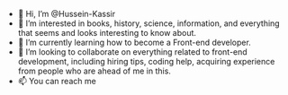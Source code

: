 - 👋 Hi, I’m @Hussein-Kassir
- 👀 I’m interested in books, history, science, information, and everything that seems and looks interesting to know about.
- 🌱 I’m currently learning how to become a Front-end developer.
- 💞️ I’m looking to collaborate on everything related to front-end development, including hiring tips, coding help, acquiring experience from people who are ahead of me in this.
- 📫 You can reach me

<!---
Hussein-Kassir/Hussein-Kassir is a ✨ special ✨ repository because its `README.md` (this file) appears on your GitHub profile.
You can click the Preview link to take a look at your changes.
--->
